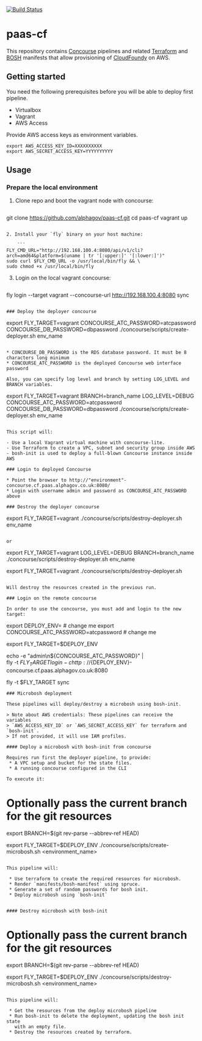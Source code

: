 [![Build Status](https://api.travis-ci.org/alphagov/paas-cf.svg)](https://travis-ci.org/alphagov/paas-cf)

# paas-cf

This repository contains [Concourse](http://concourse.ci/) pipelines and
related [Terraform](https://terraform.io/) and [BOSH](https://bosh.io/) manifests
that allow provisioning of [CloudFoundy](https://www.cloudfoundry.org/) on AWS.

## Getting started

You need the following prerequisites before you will be able to deploy first pipeline.

* Virtualbox
* Vagrant
* AWS Access

Provide AWS access keys as environment variables.
```
export AWS_ACCESS_KEY_ID=XXXXXXXXXX
export AWS_SECRET_ACCESS_KEY=YYYYYYYYYY
```

## Usage

### Prepare the local environment

1. Clone repo and boot the vagrant node with concourse:

    ```
git clone https://github.com/alphagov/paas-cf.git
cd paas-cf
vagrant up
```

2. Install your `fly` binary on your host machine:

    ```
FLY_CMD_URL="http://192.168.100.4:8080/api/v1/cli?arch=amd64&platform=$(uname | tr '[:upper:]' '[:lower:]')"
sudo curl $FLY_CMD_URL -o /usr/local/bin/fly && \
sudo chmod +x /usr/local/bin/fly
```

3. Login on the local vagrant concourse:

     ```
fly login --target vagrant --concourse-url http://192.168.100.4:8080 sync
```

### Deploy the deployer concourse

```
export FLY_TARGET=vagrant
CONCOURSE_ATC_PASSWORD=atcpassword CONCOURSE_DB_PASSWORD=dbpassword ./concourse/scripts/create-deployer.sh env_name
```

* CONCOURSE_DB_PASSWORD is the RDS database password. It must be 8 characters long minimum
* CONCOURSE_ATC_PASSWORD is the deployed Concourse web interface password

Also, you can specify log level and branch by setting LOG_LEVEL and BRANCH variables.

```
export FLY_TARGET=vagrant
BRANCH=branch_name LOG_LEVEL=DEBUG CONCOURSE_ATC_PASSWORD=atcpassword CONCOURSE_DB_PASSWORD=dbpassword ./concourse/scripts/create-deployer.sh env_name
```

This script will:

- Use a local Vagrant virtual machine with concourse-lite.
- Use Terraform to create a VPC, subnet and security group inside AWS
- bosh-init is used to deploy a full-blown Concourse instance inside AWS

### Login to deployed Concourse

* Point the browser to http://"environment"-concourse.cf.paas.alphagov.co.uk:8080/
* Login with username admin and password as CONCOURSE_ATC_PASSWORD above

### Destroy the deployer concourse

```
export FLY_TARGET=vagrant
./concourse/scripts/destroy-deployer.sh env_name
```

or

```
export FLY_TARGET=vagrant
LOG_LEVEL=DEBUG BRANCH=branch_name ./concourse/scripts/destroy-deployer.sh env_name

export FLY_TARGET=vagrant
./concourse/scripts/destroy-deployer.sh
```

Will destroy the resources created in the previous run.

### Login on the remote concourse

In order to use the concourse, you must add and login to the new target:

```
export DEPLOY_ENV=<deploy-env> # change me
export CONCOURSE_ATC_PASSWORD=atcpassword # change me

export FLY_TARGET=$DEPLOY_ENV

echo -e "admin\n${CONCOURSE_ATC_PASSWORD}" | \
   fly -t $FLY_TARGET login -c http://${DEPLOY_ENV}-concourse.cf.paas.alphagov.co.uk:8080

fly -t $FLY_TARGET sync
```
### Microbosh deployment

These pipelines will deploy/destroy a microbosh using bosh-init.

> Note about AWS credentials: These pipelines can receive the variables
> `AWS_ACCESS_KEY_ID` or `AWS_SECRET_ACCESS_KEY` for terraform and `bosh-init`.
> If not provided, it will use IAM profiles.

#### Deploy a microbosh with bosh-init from concourse

Requires run first the deployer pipeline, to provide:
 * A VPC setup and bucket for the state files.
 * A running concourse configured in the CLI

To execute it:

```
# Optionally pass the current branch for the git resources
export BRANCH=$(git rev-parse --abbrev-ref HEAD)

export FLY_TARGET=$DEPLOY_ENV
./concourse/scripts/create-microbosh.sh <environment_name>
```

This pipeline will:

 * Use terraform to create the required resources for microbosh.
 * Render `manifests/bosh-manifest` using spruce.
 * Generate a set of random passwords for bosh init.
 * Deploy microbosh using `bosh-init`


#### Destroy microbosh with bosh-init

```
# Optionally pass the current branch for the git resources
export BRANCH=$(git rev-parse --abbrev-ref HEAD)

export FLY_TARGET=$DEPLOY_ENV
./concourse/scripts/destroy-microbosh.sh <environment_name>
```

This pipeline will:

 * Get the resources from the deploy microbosh pipeline
 * Run bosh-init to delete the deployment, updating the bosh init state
   with an empty file.
 * Destroy the resources created by terraform.
